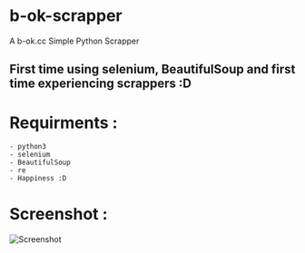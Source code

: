 # b-ok-scrapper
A b-ok.cc Simple Python Scrapper

## First time using selenium, BeautifulSoup and first time experiencing scrappers :D 

# Requirments :
```
- python3
- selenium
- BeautifulSoup
- re
- Happiness :D 

```
# Screenshot :
![Screenshot](https://i.imgur.com/iBEfUgM.png)
